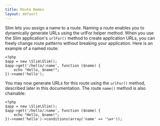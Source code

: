 ```yaml
---
title: Route Names
layout: default
---
```


Slim lets you assign a name to a route. Naming a route enables you to dynamically generate URLs using the urlFor
helper method. When you use the Slim application's `urlFor()` method to create application URLs, you can freely
change route patterns without breaking your application. Here is an example of a named route:

    <?php
    $app = new \Slim\Slim();
    $app->get('/hello/:name', function ($name) {
        echo "Hello, $name!";
    })->name('hello');

You may now generate URLs for this route using the `urlFor()` method, described later in this documentation.
The route `name()` method is also chainable:

    <?php
    $app = new \Slim\Slim();
    $app->get('/hello/:name', function ($name) {
        echo "Hello, $name!";
    })->name('hello')->conditions(array('name' => '\w+'));
